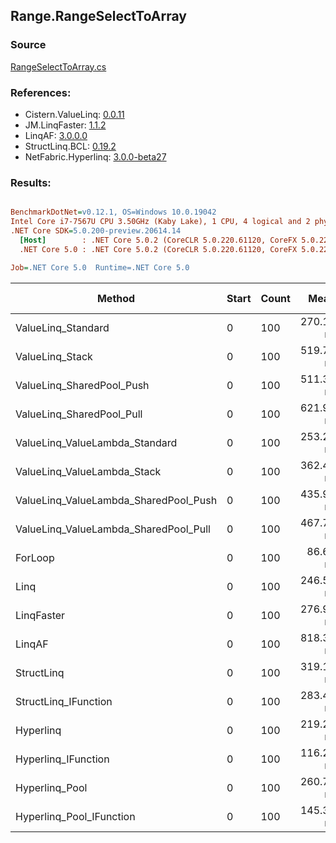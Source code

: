 ﻿## Range.RangeSelectToArray

### Source
[RangeSelectToArray.cs](../LinqBenchmarks/Range/RangeSelectToArray.cs)

### References:
- Cistern.ValueLinq: [0.0.11](https://www.nuget.org/packages/Cistern.ValueLinq/0.0.11)
- JM.LinqFaster: [1.1.2](https://www.nuget.org/packages/JM.LinqFaster/1.1.2)
- LinqAF: [3.0.0.0](https://www.nuget.org/packages/LinqAF/3.0.0.0)
- StructLinq.BCL: [0.19.2](https://www.nuget.org/packages/StructLinq.BCL/0.19.2)
- NetFabric.Hyperlinq: [3.0.0-beta27](https://www.nuget.org/packages/NetFabric.Hyperlinq/3.0.0-beta27)

### Results:
``` ini

BenchmarkDotNet=v0.12.1, OS=Windows 10.0.19042
Intel Core i7-7567U CPU 3.50GHz (Kaby Lake), 1 CPU, 4 logical and 2 physical cores
.NET Core SDK=5.0.200-preview.20614.14
  [Host]        : .NET Core 5.0.2 (CoreCLR 5.0.220.61120, CoreFX 5.0.220.61120), X64 RyuJIT
  .NET Core 5.0 : .NET Core 5.0.2 (CoreCLR 5.0.220.61120, CoreFX 5.0.220.61120), X64 RyuJIT

Job=.NET Core 5.0  Runtime=.NET Core 5.0  

```
|                                Method | Start | Count |      Mean |    Error |   StdDev | Ratio | RatioSD |  Gen 0 | Gen 1 | Gen 2 | Allocated |
|-------------------------------------- |------ |------ |----------:|---------:|---------:|------:|--------:|-------:|------:|------:|----------:|
|                    ValueLinq_Standard |     0 |   100 | 270.10 ns | 1.920 ns | 1.702 ns |  3.12 |    0.03 | 0.2027 |     - |     - |     424 B |
|                       ValueLinq_Stack |     0 |   100 | 519.78 ns | 2.428 ns | 2.271 ns |  6.00 |    0.04 | 0.3166 |     - |     - |     664 B |
|             ValueLinq_SharedPool_Push |     0 |   100 | 511.38 ns | 1.511 ns | 1.261 ns |  5.90 |    0.03 | 0.2022 |     - |     - |     424 B |
|             ValueLinq_SharedPool_Pull |     0 |   100 | 621.95 ns | 1.907 ns | 1.784 ns |  7.18 |    0.03 | 0.2022 |     - |     - |     424 B |
|        ValueLinq_ValueLambda_Standard |     0 |   100 | 253.24 ns | 0.894 ns | 0.793 ns |  2.92 |    0.01 | 0.2027 |     - |     - |     424 B |
|           ValueLinq_ValueLambda_Stack |     0 |   100 | 362.40 ns | 1.592 ns | 1.412 ns |  4.18 |    0.02 | 0.3171 |     - |     - |     664 B |
| ValueLinq_ValueLambda_SharedPool_Push |     0 |   100 | 435.98 ns | 1.388 ns | 1.159 ns |  5.03 |    0.02 | 0.2027 |     - |     - |     424 B |
| ValueLinq_ValueLambda_SharedPool_Pull |     0 |   100 | 467.77 ns | 1.969 ns | 1.745 ns |  5.40 |    0.03 | 0.2022 |     - |     - |     424 B |
|                               ForLoop |     0 |   100 |  86.64 ns | 0.331 ns | 0.276 ns |  1.00 |    0.00 | 0.2027 |     - |     - |     424 B |
|                                  Linq |     0 |   100 | 246.57 ns | 1.173 ns | 1.097 ns |  2.85 |    0.02 | 0.2446 |     - |     - |     512 B |
|                            LinqFaster |     0 |   100 | 276.92 ns | 1.115 ns | 1.043 ns |  3.20 |    0.02 | 0.4053 |     - |     - |     848 B |
|                                LinqAF |     0 |   100 | 818.36 ns | 4.467 ns | 3.960 ns |  9.45 |    0.06 | 0.7534 |     - |     - |    1576 B |
|                            StructLinq |     0 |   100 | 319.10 ns | 0.853 ns | 0.798 ns |  3.68 |    0.02 | 0.2141 |     - |     - |     448 B |
|                  StructLinq_IFunction |     0 |   100 | 283.42 ns | 1.298 ns | 1.214 ns |  3.27 |    0.02 | 0.2027 |     - |     - |     424 B |
|                             Hyperlinq |     0 |   100 | 219.23 ns | 0.558 ns | 0.466 ns |  2.53 |    0.01 | 0.2027 |     - |     - |     424 B |
|                   Hyperlinq_IFunction |     0 |   100 | 116.26 ns | 0.638 ns | 0.566 ns |  1.34 |    0.01 | 0.2027 |     - |     - |     424 B |
|                        Hyperlinq_Pool |     0 |   100 | 260.70 ns | 1.355 ns | 1.132 ns |  3.01 |    0.01 | 0.0267 |     - |     - |      56 B |
|              Hyperlinq_Pool_IFunction |     0 |   100 | 145.39 ns | 0.442 ns | 0.392 ns |  1.68 |    0.01 | 0.0267 |     - |     - |      56 B |
